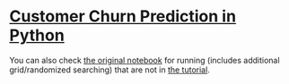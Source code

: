 # [Customer Churn Prediction in Python](https://www.thepythoncode.com/article/customer-churn-detection-using-sklearn-in-python)

You can also check [the original notebook](https://colab.research.google.com/drive/1DrCPwlDBo6YBMB61zgJ2j1QFttVV49ic?usp=sharing) for running (includes additional grid/randomized searching) that are not in [the tutorial](https://www.thepythoncode.com/article/customer-churn-detection-using-sklearn-in-python).

